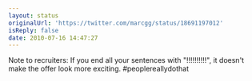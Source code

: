 ```yaml
---
layout: status
originalUrl: 'https://twitter.com/marcgg/status/18691197012'
isReply: false
date: 2010-07-16 14:47:27
---
```


Note to recruiters: If you end all your sentences with "!!!!!!!!!!", it doesn't make the offer look more exciting. #peoplereallydothat
